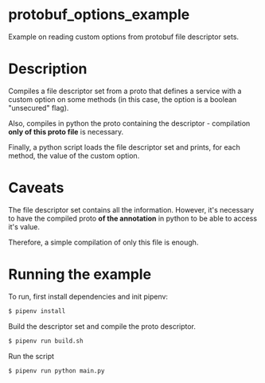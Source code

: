 # protobuf_options_example
Example on reading custom options from protobuf file descriptor sets.

# Description

Compiles a file descriptor set from a proto that defines a service with a custom option on some methods (in this case, the option is a boolean "unsecured" flag).

Also, compiles in python the proto containing the descriptor - compilation **only of this proto file** is necessary.

Finally, a python script loads the file descriptor set and prints, for each method, the value of the custom option.

# Caveats

The file descriptor set contains all the information. However, it's necessary to have the compiled proto **of the annotation** in python to be able to access it's value.

Therefore, a simple compilation of only this file is enough.

# Running the example

To run, first install dependencies and init pipenv:

```bash
$ pipenv install
```

Build the descriptor set and compile the proto descriptor.

```bash
$ pipenv run build.sh
```

Run the script

```
$ pipenv run python main.py
```
